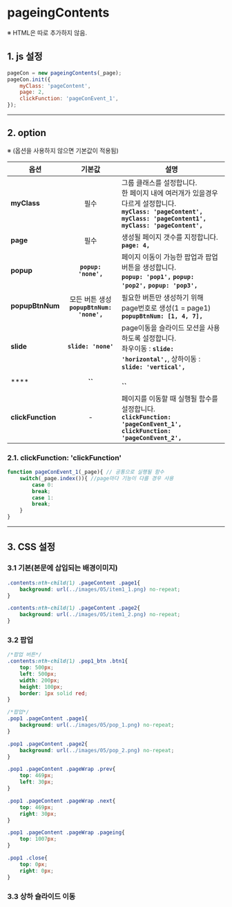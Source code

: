 # pageingContents

※ HTML은 따로 추가하지 않음.


## 1. js 설정
```javascript
pageCon = new pageingContents(_page);
pageCon.init({
    myClass: 'pageContent',
    page: 2,
    clickFunction: 'pageConEvent_1',
});
```

***

## 2. option
※ (옵션을 사용하지 않으면 기본값이 적용됨)

|옵션|기본값|설명|
|---|:---:|---|
|**myClass**|필수|그룹 클래스를 설정합니다.<br>한 페이지 내에 여러개가 있을경우 다르게 설정합니다.<br>**`myClass: 'pageContent',`** **`myClass: 'pageContent1',`** **`myClass: 'pageContent',`**|
|**page**|필수|생성될 페이지 갯수를 지정합니다.<br>**`page: 4,`**|
|**popup**|**`popup: 'none',`**|페이지 이동이 가능한 팝업과 팝업 버튼을 생성합니다.<br>**`popup: 'pop1',`** **`popup: 'pop2',`** **`popup: 'pop3',`**|
|**popupBtnNum**|모든 버튼 생성<br>**`popupBtnNum: 'none',`**|필요한 버튼만 생성하기 위해 page번호로 생성(1 = page1)<br>**`popupBtnNum: [1, 4, 7],`**|
|**slide**|**`slide: 'none'`**|page이동을 슬라이드 모션을 사용하도록 설정합니다.<br>좌우이동 : **`slide: 'horizontal',`**, 상하이동 : **`slide: 'vertical',`**|
|****|**``**|<br>**``**|
|**clickFunction**|-|페이지를 이동할 때 실행될 함수를 설정합니다.<br>**`clickFunction: 'pageConEvent_1',`** **`clickFunction: 'pageConEvent_2',`**|

### 2.1. clickFunction: 'clickFunction'
```javascript
function pageConEvent_1(_page){ // 공통으로 실행될 함수
    switch(_page.index()){ //page마다 기능이 다를 경우 사용
        case 0:
        break;
        case 1:
        break;
    }
}
```

***

## 3. CSS 설정

### 3.1 기본(본문에 삽입되는 배경이미지)
```css
.contents:nth-child(1) .pageContent .page1{
    background: url(../images/05/item1_1.png) no-repeat;
}

.contents:nth-child(1) .pageContent .page2{
    background: url(../images/05/item1_2.png) no-repeat;
}
```

### 3.2 팝업
```css
/*팝업 버튼*/
.contents:nth-child(1) .pop1_btn .btn1{
    top: 500px;
    left: 500px;
    width: 200px;
    height: 100px;
    border: 1px solid red;
}

/*팝업*/
.pop1 .pageContent .page1{
    background: url(../images/05/pop_1.png) no-repeat;
}

.pop1 .pageContent .page2{
    background: url(../images/05/pop_2.png) no-repeat;
}

.pop1 .pageContent .pageWrap .prev{
    top: 469px;
    left: 30px;
}

.pop1 .pageContent .pageWrap .next{
    top: 469px;
    right: 30px;
}

.pop1 .pageContent .pageWrap .pageing{
    top: 1007px;
}

.pop1 .close{
    top: 0px;
    right: 0px;
}
```

### 3.3 상하 슬라이드 이동
```css
```



